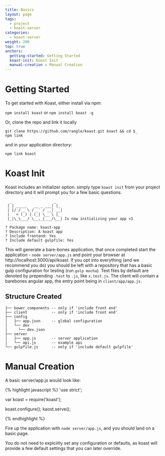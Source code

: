 ```yaml
---
title: Basics
layout: page
tags:
  - project
  - koast-server
categories:
  - koast-server
weight: 200
top: true
anchors:
  getting-started: Getting Started
  koast-init: Koast Init
  manual-creation : Manual Creation
---
```


# Getting Started #

To get started with Koast, either install via npm:

`npm install koast` or `npm install koast -g`

Or, clone the repo and link it locally

```
git clone https://github.com/rangle/koast.git koast && cd $_
npm link
```

and in your application directory:

`npm link koast`

# Koast Init #

Koast includes an initializer option. simply type `koast init` from  your project directory and it will prompt you for a few basic questions.

```
  _                   _
 | | _____   __ _ ___| |_
 | |/ / _ \ / _` / __| __|
 |   < (_) | (_| \__ \ |_
 |_|\_\___/ \__,_|___/\__| Is now initializing your app <3

? Package name: koast-app
? Description: A koast app
? Include frontend: Yes
? Include default gulpfile: Yes

```

This will generate a bare-bones application, that once completed start the application - `node server/app.js` and point your browser at http://localhost:3000/api/koast.
If you opt into everything (and we recommend you do) you should be left with a repository that has a basic gulp configuration for testing (run `gulp mocha`). Test files
by default are denoted by prepending `.test` to `.js`, like `x.test.js`. The client will contain a barebones angular app, the entry point being in `client/app/app.js`.


## Structure Created ##

```
├── bower_components -- only if 'include front end'
├── client           -- only if 'include front end'
├── config
│   ├── app.json     -- global configuration
│   └── dev
|     └── dev.json
├── server
|   ├── app.js       -- server application
|   └── api.js       -- example api
└── gulpfile.js      -- only if 'include default gulpfile'
```


# Manual Creation #

A basic server/app.js would look like:

{% highlight javascript %}
'use strict';

var koast = require('koast');

koast.configure();
kaost.serve();

{% endhighlight %}

Fire up the application with `node server/app.js`, and you should land on a basic page.

You do not need to explciitly set any configuration or defaults, as koast will provide a few default settings that you can later override.
